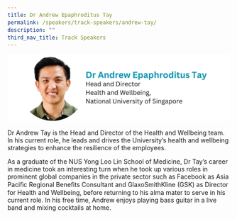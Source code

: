 ```yaml
---
title: Dr Andrew Epaphroditus Tay
permalink: /speakers/track-speakers/andrew-tay/
description: ""
third_nav_title: Track Speakers
---
```

<div style="display: flex; flex-wrap: wrap;">
  <div style="flex-basis: 100%; max-width: 100%;">
    <img alt="track speakers 1" src="/images/SpeakersPhoto/andrewtay.png">
  </div>
</div>

Dr Andrew Tay is the Head and Director of the Health and Wellbeing team. In his current role, he leads and drives the University’s health and wellbeing strategies to enhance the resilience of the employees.

As a graduate of the NUS Yong Loo Lin School of Medicine, Dr Tay’s career in medicine took an interesting turn when he took up various roles in prominent global companies in the private sector such as Facebook as Asia Paciﬁc Regional Beneﬁts Consultant and GlaxoSmithKline (GSK) as Director for Health and Wellbeing, before returning to his alma mater to serve in his current role. In his free time, Andrew enjoys playing bass guitar in a live band and mixing cocktails at home.
